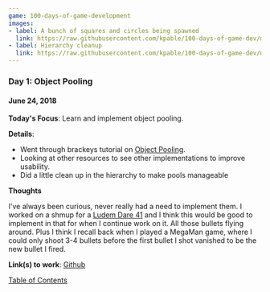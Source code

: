```yaml
---
game: 100-days-of-game-development
images: 
- label: A bunch of squares and circles being spawned
  link: https://raw.githubusercontent.com/kpable/100-days-of-game-dev/master/images/day1-object-pools/object-pooling-2.gif
- label: Hierarchy cleanup
  link: https://raw.githubusercontent.com/kpable/100-days-of-game-dev/master/images/day1-object-pools/parenting.gif
---
```


<a name="day-1"></a>

### Day 1: Object Pooling 

#### June 24, 2018 

**Today's Focus**: Learn and implement object pooling.

**Details**:
  - Went through brackeys tutorial on [Object Pooling](https://www.youtube.com/watch?v=tdSmKaJvCoA).
  - Looking at other resources to see other implementations to improve usability. 
  - Did a little clean up in the hierarchy to make pools manageable

**Thoughts** 

I've always been curious, never really had a need to implement them. I worked on a shmup for a [Ludem Dare 41](https://github.com/Kpable/Dimensional-Rift-Escape) and I think this would be good to implement in that for when I continue work on it. All those bullets flying around. Plus I think I recall back when I played a MegaMan game, where I could only shoot 3-4 bullets before the first bullet I shot vanished to be the new bullet I fired. 

<!--
**Examples**: 

 #### A bunch of squares and circles being spawned
![Day 1 Example](https://raw.githubusercontent.com/kpable/100-days-of-game-dev/master/images/day1-object-pools/object-pooling-2.gif)

#### Hierarchy cleanup
![Day 1 Example](https://raw.githubusercontent.com/kpable/100-days-of-game-dev/master/images/day1-object-pools/parenting.gif) -->

**Link(s) to work**: [Github](https://github.com/Kpable/Kpable-Labs/tree/misc/object-pools/Assets/Misc/Object%20Pools)

[Table of Contents](#toc)